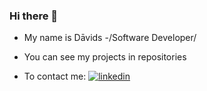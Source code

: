 ### Hi there 👋

* My name is Dāvids -/Software Developer/
* You can see my projects in repositories

* To contact me: 
[![linkedin](https://www.google.com/url?sa=i&url=https%3A%2F%2Fbrand.linkedin.com%2Fcontent%2Fbrand%2Fglobal%2Fen_us%2Findex%2Fvisual-identity%2Flogo&psig=AOvVaw1t8S2Tu9dwSDg4vdY1cvuv&ust=1673522798778000&source=images&cd=vfe&ved=0CBAQjRxqFwoTCPjMoLG0v_wCFQAAAAAdAAAAABAE)](https://www.linkedin.com/in/d%C4%81vids-jansons/)

